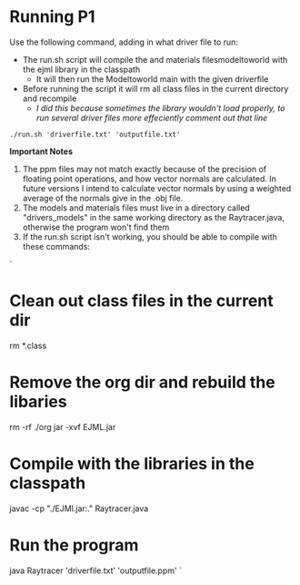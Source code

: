 # Running P1

Use the following command, adding in what driver file to run:
* The run.sh script will compile the  and materials filesmodeltoworld with the ejml library in the classpath
  * It will then run the Modeltoworld main with the given driverfile
* Before running the script it will rm all class files in the current directory and recompile
  * *I did this because sometimes the library wouldn't load properly, to run several driver files more effeciently comment out that line*

`
  ./run.sh 'driverfile.txt' 'outputfile.txt'
`

**Important Notes**

1. The ppm files may not match exactly because of the precision of floating point operations, and how vector normals are calculated.
	In future versions I intend to calculate vector normals by using a weighted average of the normals give in the .obj file.
2. The models and materials files must live in a directory called "drivers_models" in the same working directory as the Raytracer.java, otherwise the program won't find them
3. If the run.sh script isn't working, you should be able to compile with these commands:

`
# Clean out class files in the current dir
rm *.class
# Remove the org dir and rebuild the libaries
rm -rf ./org
jar -xvf EJML.jar
# Compile with the libraries in the classpath
javac -cp "./EJMl.jar:." Raytracer.java
# Run the program
java Raytracer 'driverfile.txt' 'outputfile.ppm'
`
